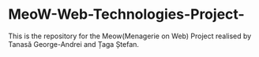 # MeoW-Web-Technologies-Project-
This is the repository for the Meow(Menagerie on Web) Project realised by Tanasă George-Andrei and Țaga Ștefan.

